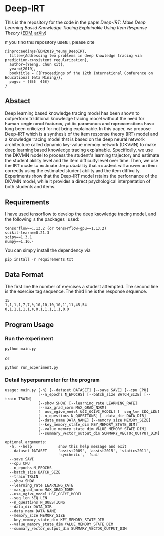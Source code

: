 # Deep-IRT
This is the repository for the code in the paper *Deep-IRT: Make Deep Learning Based Knowledge Tracing Explainable Using Item Response Theory* ([EDM](https://drive.google.com/file/d/1iSYGeH0l98HMfdOfGVumigxqZMlQ1t78/view), [arXiv](https://arxiv.org/abs/1904.11738))

If you find this repository useful, please cite
```
@inproceedings{EDM2019_Yeung_DeepIRT,
  title={Addressing two problems in deep knowledge tracing via prediction-consistent regularization},
  author={Yeung, Chun Kit},
  year={2019},
  booktitle = {{Proceedings of the 12th International Conference on Educational Data Mining}},
  pages = {683--686}
}
```

## Abstact
Deep learning based knowledge tracing model has been shown to outperform traditional knowledge tracing model without the need for human-engineered features, yet its parameters and representations have long been criticized for not being explainable. In this paper, we propose Deep-IRT which is a synthesis of the item response theory (IRT) model and a knowledge tracing model that is based on the deep neural network architecture called dynamic key-value memory network (DKVMN) to make deep learning based knowledge tracing explainable. Specifically, we use the DKVMN model to process the student's learning trajectory and estimate the student ability level and the item difficulty level over time. Then, we use the IRT model to estimate the probability that a student will answer an item correctly using the estimated student ability and the item difficulty. Experiments show that the Deep-IRT model retains the performance of the DKVMN model, while it provides a direct psychological interpretation of both students and items.

## Requirements
I have used tensorflow to develop the deep knowledge tracing model, and the following is the packages I used:
```
tensorflow==1.13.2 (or tensorflow-gpu==1.13.2)
scikit-learn==0.21.3
scipy==1.3.1
numpy==1.16.4
```

You can simply install the dependency via
```
pip install -r requirements.txt
```

## Data Format
The first line the number of exercises a student attempted. The second line is the exercise tag sequence. The third line is the response sequence.
```
15
1,1,1,1,7,7,9,10,10,10,10,11,11,45,54
0,1,1,1,1,1,0,0,1,1,1,1,1,0,0
```

## Program Usage
### Run the experiment
```python
python main.py
```

or

```python
python run_experiment.py
```

### Detail hyperparameter for the program
```
usage: main.py [-h] [--dataset DATASET] [--save SAVE] [--cpu CPU]
               [--n_epochs N_EPOCHS] [--batch_size BATCH_SIZE] [--train TRAIN]
               [--show SHOW] [--learning_rate LEARNING_RATE]
               [--max_grad_norm MAX_GRAD_NORM]
               [--use_ogive_model USE_OGIVE_MODEL] [--seq_len SEQ_LEN]
               [--n_questions N_QUESTIONS] [--data_dir DATA_DIR]
               [--data_name DATA_NAME] [--memory_size MEMORY_SIZE]
               [--key_memory_state_dim KEY_MEMORY_STATE_DIM]
               [--value_memory_state_dim VALUE_MEMORY_STATE_DIM]
               [--summary_vector_output_dim SUMMARY_VECTOR_OUTPUT_DIM]

optional arguments:
  -h, --help            show this help message and exit
  --dataset DATASET     'assist2009', 'assist2015', 'statics2011',
                        'synthetic', 'fsai'
  --save SAVE
  --cpu CPU
  --n_epochs N_EPOCHS
  --batch_size BATCH_SIZE
  --train TRAIN
  --show SHOW
  --learning_rate LEARNING_RATE
  --max_grad_norm MAX_GRAD_NORM
  --use_ogive_model USE_OGIVE_MODEL
  --seq_len SEQ_LEN
  --n_questions N_QUESTIONS
  --data_dir DATA_DIR
  --data_name DATA_NAME
  --memory_size MEMORY_SIZE
  --key_memory_state_dim KEY_MEMORY_STATE_DIM
  --value_memory_state_dim VALUE_MEMORY_STATE_DIM
  --summary_vector_output_dim SUMMARY_VECTOR_OUTPUT_DIM
```